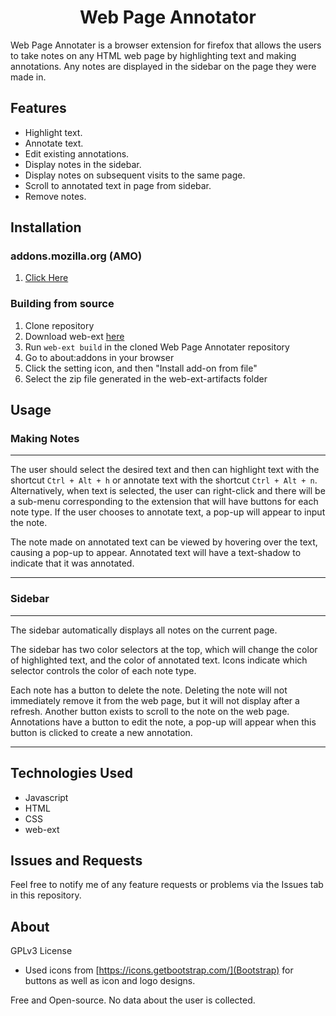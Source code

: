 <h1 align="center">
Web Page Annotator
</h1>

Web Page Annotater is a browser extension for firefox that allows the users to take notes on any HTML web page by highlighting text and making annotations. Any notes are displayed in the sidebar on the page they were made in.

<h2> Features </h2>

- Highlight text.
- Annotate text.
- Edit existing annotations.
- Display notes in the sidebar.
- Display notes on subsequent visits to the same page.
- Scroll to annotated text in page from sidebar.
- Remove notes.

<h2>Installation</h2>

<h3>addons.mozilla.org (AMO)</h3>

1. [Click Here](https://addons.mozilla.org/en-US/firefox/addon/web-annotator/)

<h3> Building from source </h3>

1. Clone repository
2. Download web-ext [here](https://github.com/mozilla/web-ext)
3. Run `web-ext build` in the cloned Web Page Annotater repository
4. Go to about:addons in your browser
5.  Click the setting icon, and then "Install add-on from file"
6. Select the zip file generated in the web-ext-artifacts folder

<h2> Usage </h2>

<h3> Making Notes </h3>

***

The user should select the desired text and then can highlight text with the shortcut `Ctrl + Alt + h` or annotate text with the shortcut `Ctrl + Alt + n`. Alternatively, when text is selected, the user can right-click and there will be a sub-menu corresponding to the extension that will have buttons for each note type. If the user chooses to annotate text, a pop-up will appear to input the note.

The note made on annotated text can be viewed by hovering over the text, causing a pop-up to appear. Annotated text will have a text-shadow to indicate that it was annotated.

***

<h3> Sidebar </h3>

***

The sidebar automatically displays all notes on the current page.

The sidebar has two color selectors at the top, which will change the color of highlighted text, and the color of annotated text. Icons indicate which selector controls the color of each note type.

Each note has a button to delete the note. Deleting the note will not immediately remove it from the web page, but it will not display after a refresh. Another button exists to scroll to the note on the web page. Annotations have a button to edit the note, a pop-up will appear when this button is clicked to create a new annotation.

***

<h2> Technologies Used </h2>

- Javascript
- HTML
- CSS
- web-ext

<h2> Issues and Requests </h2>

Feel free to notify me of any feature requests or problems via the Issues tab in this repository.

<h2> About </h2>

GPLv3 License

- Used icons from [https://icons.getbootstrap.com/](Bootstrap) for buttons as well as icon and logo designs.

Free and Open-source. No data about the user is collected.
